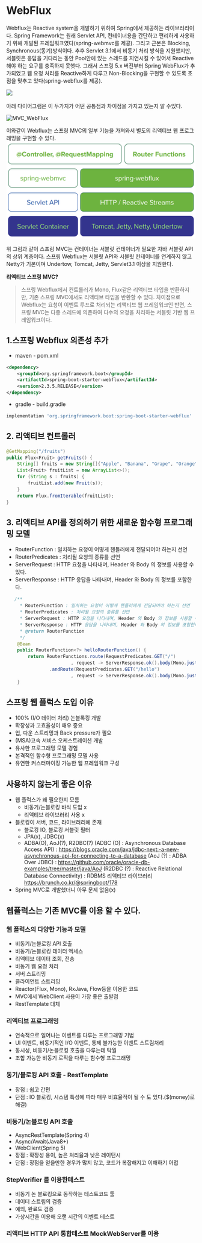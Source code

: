 # WebFlux

Webflux는 Reactive system을 개발하기 위하여 Spring에서 제공하는 라이브러리이다. Spring Framework는 원래 Servlet API, 컨테이너용을 간단하고 편리하게 사용하기 위해 개발된 프레임워크였다(spring-webmvc를 제공). 그리고 근본은 Blocking, Synchronous(동기)방식이다. 추후 Servlet 3.1에서 비동기 처리 방식을 지원했지만, 서블릿은 응답을 기다리는 동안 Pool안에 있는 스레드를 지연시킬 수 있어서 Reactive해야 하는 요구를 충족하지 못햇다. 그래서 스프링 5.x 버전부터 Spring WebFlux가 추가되었고 웹 요청 처리를 Reactive하게 다루고 Non-Blocking을 구현할 수 있도록 초점을 맞추고 있다(spring-webflux를 제공).


![](https://static.packt-cdn.com/products/9781788995979/graphics/d2af6e5b-5d26-448d-b54c-64b42d307736.png)

아래 다이어그램은 이 두가지가 어떤 공통점과 차이점을 가지고 있는지 알 수있다. 

![MVC_WebFlux](https://docs.spring.io/spring/docs/current/spring-framework-reference/images/spring-mvc-and-webflux-venn.png)



이와같이 Webflux는 스프링 MVC의 일부 기능을 가져와서 별도의 리액티브 웹 프로그래밍을 구현할 수 있다.
![WebFlux Stack](data/webflux-overview.png)

위 그림과 같이 스프링 MVC는 컨테이너는 서블릿 컨테이너가 필요한 자바 서블릿 API의 상위 계층이다. 스프링 Webflux는 서블릿 API와 서블릿 컨테이너를 연계하지 않고 Netty가 기본이며 Undertow, Tomcat, Jetty, Servlet3.1 이상을 지원한다.


**리액티브 스프링 MVC?**

> 스프링 Webflux에서 컨트롤러가 Mono, Flux같은 리액티브 타입을 반환하지만, 기존 스프링 MVC에서도 리액티브 타입을 반환할 수 있다. 차이점으로 Webflux는 요청이 이벤트 루프로 처리되는 리액티브 웹 프레임워크인 반면, 스프링 MVC는 다중 스레드에 의존하여 다수의 요청을 처리하는 서블릿 기반 웹 프레임워크이다.

## 1.스프링 Webflux 의존성 추가

* maven - pom.xml
```xml
<dependency>
    <groupId>org.springframework.boot</groupId>
    <artifactId>spring-boot-starter-webflux</artifactId>
    <version>2.3.5.RELEASE</version>
</dependency>
```

* gradle - build.gradle
```gradle
implementation 'org.springframework.boot:spring-boot-starter-webflux'
```


## 2. 리액티브 컨트롤러

```java
@GetMapping("/fruits")
public Flux<Fruit> getFruits() {
    String[] fruits = new String[]{"Apple", "Banana", "Grape", "Orange", "Melon"};
    List<Fruit> fruitList = new ArrayList<>();
    for (String s : fruits) {
        fruitList.add(new Fruit(s));
    }
    return Flux.fromIterable(fruitList);
}
```

## 3. 리액티브 API를 정의하기 위한 새로운 함수형 프로그래밍 모델

- RouterFunction : 일치하는 요청이 어떻게 핸들러에게 전달되어야 하는지 선언
-  RouterPredicates : 처리될 요청의 종류를 선언
- ServerRequest : HTTP 요청을 나타내며, Header 와 Body 의 정보를 사용할 수 있다.
- ServerResponse : HTTP 응답을 나타내며, Header 와 Body 의 정보를 포함한다.
      
```java
   /**
     * RouterFunction : 일치하는 요청이 어떻게 핸들러에게 전달되어야 하는지 선언
     * RouterPredicates : 처리될 요청의 종류를 선언
     * ServerRequest : HTTP 요청을 나타내며, Header 와 Body 의 정보를 사용할 수 있다.
     * ServerResponse : HTTP 응답을 나타내며, Header 와 Body 의 정보를 포함한다.
     * @return RouterFunction
     */
    @Bean
    public RouterFunction<?> helloRouterFunction() {
        return RouterFunctions.route(RequestPredicates.GET("/")
                        , request -> ServerResponse.ok().body(Mono.just("hello world!"), String.class))
                .andRoute(RequestPredicates.GET("/hello")
                        , request -> ServerResponse.ok().body(Mono.just("Say Hello"), String.class));
    }
```


## 스프링 웹 플럭스 도입 이유

- 100% (I/O 데이터 처리) 논블록킹 개발
- 확장성과 고효율성이 매우 중요
- 업, 다운 스트리밍과 Back pressure가 필요 
- (MSA)고속 서비스 오케스트레이션 개발 
- 유사한 프로그래밍 모델 경험
- 본격적인 함수형 프로그래밍 모델 사용
- 유연한 커스터마이징 가능한 웹 프레임워크 구성


## 사용하지 않는게 좋은 이유

- 웹 플럭스가 왜 필요한지 모름
   - 비동기/논블로킹 바식 도입 x
   - 리액티브 라이브러리 사용 x
- 블로킹이 서버, 코드, 라이브러리에 존재
   - 블로킹 IO, 블로킹 서블릿 필터
   - JPA(x), JDBC(x)
   - ADBA(O), AoJ(?), R2DBC(?)
    (ADBC (O) : Asynchronous Database Access API) : https://blogs.oracle.com/java/jdbc-next:-a-new-asynchronous-api-for-connecting-to-a-database
 (AoJ (?) : ADBA Over JDBC) : https://github.com/oracle/oracle-db-examples/tree/master/java/AoJ
 (R2DBC (?) : Reactive Relational Database Connectivity) : RDBMS 리액티브 라이브러리  https://brunch.co.kr/@springboot/178
 - Spring MVC로 개발했더니 아무 문제 없음(x)

## 웹플럭스는 기존 MVC를 이용 할 수 있다.
 ### 웹 플럭스의 다양한 기능과 모델
 - 비동기/논블로킹 API 호출
 - 비동기/논블로킹 데이터 엑세스
 - 리액티브 데이터 조회, 전송
 - 비동기 웹 요청 처리
 - 서버 스트리밍
 - 클라이언트 스트리밍 
 - Reactor(Flux, Mono), RxJava, Flow등을 이용한 코드
 - MVC에서 WebClient 사용이 가장 좋은 출발점
  - RestTemplate 대체


### 리엑티브 프로그래밍
- 연속적으로 일어나는 이벤트를 다루는 프로그래밍 기법
- UI 이벤트, 비동기적인 I/O 이벤트, 통제 불가능한 이벤트 스트림처리
- 동시성, 비동기/논블로킹 호출을 다루는데 탁월
- 조합 가능한 비동기 로직을 다루는 함수형 프로그래밍

### 동기/블로킹 API 호출 - RestTemplate 
- 장점 : 쉽고 간편
- 단점 : IO 블로킹, 시스템 특성에 따라 매우 비효율적이 될 수 도 있다.($(money)로 해결)

### 비동기/논블로킹 API 호출
- AsyncRestTemplate(Spring 4) 
- Async/Await(Java8+)
- WebClient(Spring 5) 
- 장점 : 확장성 용이, 높은 처리율과 낮은 레이턴시
- 단점 : 장점을 얻을만한 경우가 많지 않고, 코드가 복잡해지고 이해하기 어렵


### StepVerifier 를 이용한테스트
- 비동기 논 블로킹으로 동작하는 테스트코드 툴
- 데이터 스트림의 검증
- 예외, 완료도 검증
- 가상시간을 이용해 오랜 시간의 이벤트 테스트


### 리액티브 HTTP API 통합테스트 MockWebServer를 이용
